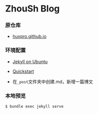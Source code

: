 # ZhouSh Blog

### 原仓库
- [huxpro.github.io](https://github.com/Huxpro/huxpro.github.io)

### 环境配置
- [Jekyll on Ubuntu](https://jekyllrb.com/docs/installation/ubuntu/)

- [Quickstart](https://jekyllrb.com/docs/)

- 在`_post`文件夹中创建.md，新增一篇博文

### 本地预览
```
$ bundle exec jekyll serve
```
